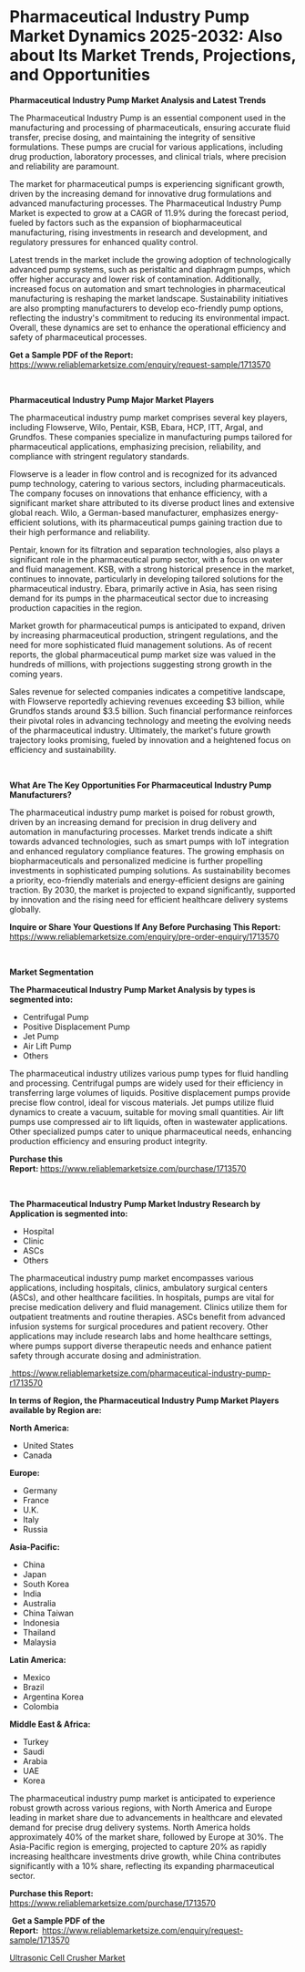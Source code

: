 <p><h1>Pharmaceutical Industry Pump Market Dynamics 2025-2032: Also about Its Market Trends, Projections, and Opportunities</h1></p><p><strong>Pharmaceutical Industry Pump Market Analysis and Latest Trends</strong></p>
<p><p>The Pharmaceutical Industry Pump is an essential component used in the manufacturing and processing of pharmaceuticals, ensuring accurate fluid transfer, precise dosing, and maintaining the integrity of sensitive formulations. These pumps are crucial for various applications, including drug production, laboratory processes, and clinical trials, where precision and reliability are paramount.</p><p>The market for pharmaceutical pumps is experiencing significant growth, driven by the increasing demand for innovative drug formulations and advanced manufacturing processes. The Pharmaceutical Industry Pump Market is expected to grow at a CAGR of 11.9% during the forecast period, fueled by factors such as the expansion of biopharmaceutical manufacturing, rising investments in research and development, and regulatory pressures for enhanced quality control.</p><p>Latest trends in the market include the growing adoption of technologically advanced pump systems, such as peristaltic and diaphragm pumps, which offer higher accuracy and lower risk of contamination. Additionally, increased focus on automation and smart technologies in pharmaceutical manufacturing is reshaping the market landscape. Sustainability initiatives are also prompting manufacturers to develop eco-friendly pump options, reflecting the industry's commitment to reducing its environmental impact. Overall, these dynamics are set to enhance the operational efficiency and safety of pharmaceutical processes.</p></p>
<p><strong>Get a Sample PDF of the Report:&nbsp;</strong> <a href="https://www.reliablemarketsize.com/enquiry/request-sample/1713570?utm_campaign=2005&utm_medium=2&utm_source=Github&utm_content=ia&utm_term=04032025&utm_id=pharmaceutical-industry-pump">https://www.reliablemarketsize.com/enquiry/request-sample/1713570</a></p>
<p>&nbsp;</p>
<p><strong>Pharmaceutical Industry Pump Major Market Players</strong></p>
<p><p>The pharmaceutical industry pump market comprises several key players, including Flowserve, Wilo, Pentair, KSB, Ebara, HCP, ITT, Argal, and Grundfos. These companies specialize in manufacturing pumps tailored for pharmaceutical applications, emphasizing precision, reliability, and compliance with stringent regulatory standards.</p><p>Flowserve is a leader in flow control and is recognized for its advanced pump technology, catering to various sectors, including pharmaceuticals. The company focuses on innovations that enhance efficiency, with a significant market share attributed to its diverse product lines and extensive global reach. Wilo, a German-based manufacturer, emphasizes energy-efficient solutions, with its pharmaceutical pumps gaining traction due to their high performance and reliability.</p><p>Pentair, known for its filtration and separation technologies, also plays a significant role in the pharmaceutical pump sector, with a focus on water and fluid management. KSB, with a strong historical presence in the market, continues to innovate, particularly in developing tailored solutions for the pharmaceutical industry. Ebara, primarily active in Asia, has seen rising demand for its pumps in the pharmaceutical sector due to increasing production capacities in the region.</p><p>Market growth for pharmaceutical pumps is anticipated to expand, driven by increasing pharmaceutical production, stringent regulations, and the need for more sophisticated fluid management solutions. As of recent reports, the global pharmaceutical pump market size was valued in the hundreds of millions, with projections suggesting strong growth in the coming years.</p><p>Sales revenue for selected companies indicates a competitive landscape, with Flowserve reportedly achieving revenues exceeding $3 billion, while Grundfos stands around $3.5 billion. Such financial performance reinforces their pivotal roles in advancing technology and meeting the evolving needs of the pharmaceutical industry. Ultimately, the market's future growth trajectory looks promising, fueled by innovation and a heightened focus on efficiency and sustainability.</p></p>
<p>&nbsp;</p>
<p><strong>What Are The Key Opportunities For Pharmaceutical Industry Pump Manufacturers?</strong></p>
<p><p>The pharmaceutical industry pump market is poised for robust growth, driven by an increasing demand for precision in drug delivery and automation in manufacturing processes. Market trends indicate a shift towards advanced technologies, such as smart pumps with IoT integration and enhanced regulatory compliance features. The growing emphasis on biopharmaceuticals and personalized medicine is further propelling investments in sophisticated pumping solutions. As sustainability becomes a priority, eco-friendly materials and energy-efficient designs are gaining traction. By 2030, the market is projected to expand significantly, supported by innovation and the rising need for efficient healthcare delivery systems globally.</p></p>
<p><strong>Inquire or Share Your Questions If Any Before Purchasing This Report:</strong> <a href="https://www.reliablemarketsize.com/enquiry/pre-order-enquiry/1713570?utm_campaign=2005&utm_medium=2&utm_source=Github&utm_content=ia&utm_term=04032025&utm_id=pharmaceutical-industry-pump">https://www.reliablemarketsize.com/enquiry/pre-order-enquiry/1713570</a></p>
<p>&nbsp;</p>
<p><strong>Market Segmentation</strong></p>
<p><strong>The Pharmaceutical Industry Pump Market Analysis by types is segmented into:</strong></p>
<p><ul><li>Centrifugal Pump</li><li>Positive Displacement Pump</li><li>Jet Pump</li><li>Air Lift Pump</li><li>Others</li></ul></p>
<p><p>The pharmaceutical industry utilizes various pump types for fluid handling and processing. Centrifugal pumps are widely used for their efficiency in transferring large volumes of liquids. Positive displacement pumps provide precise flow control, ideal for viscous materials. Jet pumps utilize fluid dynamics to create a vacuum, suitable for moving small quantities. Air lift pumps use compressed air to lift liquids, often in wastewater applications. Other specialized pumps cater to unique pharmaceutical needs, enhancing production efficiency and ensuring product integrity.</p></p>
<p><strong>Purchase this Report:&nbsp;</strong><a href="https://www.reliablemarketsize.com/purchase/1713570?utm_campaign=2005&utm_medium=2&utm_source=Github&utm_content=ia&utm_term=04032025&utm_id=pharmaceutical-industry-pump">https://www.reliablemarketsize.com/purchase/1713570</a></p>
<p>&nbsp;</p>
<p><strong>The Pharmaceutical Industry Pump Market Industry Research by Application is segmented into:</strong></p>
<p><ul><li>Hospital</li><li>Clinic</li><li>ASCs</li><li>Others</li></ul></p>
<p><p>The pharmaceutical industry pump market encompasses various applications, including hospitals, clinics, ambulatory surgical centers (ASCs), and other healthcare facilities. In hospitals, pumps are vital for precise medication delivery and fluid management. Clinics utilize them for outpatient treatments and routine therapies. ASCs benefit from advanced infusion systems for surgical procedures and patient recovery. Other applications may include research labs and home healthcare settings, where pumps support diverse therapeutic needs and enhance patient safety through accurate dosing and administration.</p></p>
<p><a href="https://www.reliablemarketsize.com/pharmaceutical-industry-pump-r1713570?utm_campaign=2005&utm_medium=2&utm_source=Github&utm_content=ia&utm_term=04032025&utm_id=pharmaceutical-industry-pump">&nbsp;https://www.reliablemarketsize.com/pharmaceutical-industry-pump-r1713570</a></p>
<p><strong>In terms of Region, the Pharmaceutical Industry Pump Market Players available by Region are:</strong></p>
<p>
    <p> <strong> North America: </strong>
        <ul>
            <li>United States</li>
            <li>Canada</li>
        </ul>
        </p> 
    <p> <strong> Europe: </strong>
        <ul>
            <li>Germany</li>
            <li>France</li>
            <li>U.K.</li>
            <li>Italy</li>
            <li>Russia</li>
        </ul>
        </p> 
    <p> <strong> Asia-Pacific: </strong>
        <ul>
            <li>China</li>
            <li>Japan</li>
            <li>South Korea</li>
            <li>India</li>
            <li>Australia</li>
            <li>China Taiwan</li>
            <li>Indonesia</li>
            <li>Thailand</li>
            <li>Malaysia</li>
        </ul>
        </p> 
    <p> <strong> Latin America: </strong>
        <ul>
            <li>Mexico</li>
            <li>Brazil</li>
            <li>Argentina Korea</li>
            <li>Colombia</li>
        </ul>
        </p> 
    <p> <strong> Middle East & Africa: </strong>
        <ul>
            <li>Turkey</li>
            <li>Saudi</li>
            <li>Arabia</li>
            <li>UAE</li>
            <li>Korea</li>
        </ul>
    </p>
    </p>
<p><p>The pharmaceutical industry pump market is anticipated to experience robust growth across various regions, with North America and Europe leading in market share due to advancements in healthcare and elevated demand for precise drug delivery systems. North America holds approximately 40% of the market share, followed by Europe at 30%. The Asia-Pacific region is emerging, projected to capture 20% as rapidly increasing healthcare investments drive growth, while China contributes significantly with a 10% share, reflecting its expanding pharmaceutical sector.</p></p>
<p><strong>Purchase this Report: </strong><a href="https://www.reliablemarketsize.com/purchase/1713570?utm_campaign=2005&utm_medium=2&utm_source=Github&utm_content=ia&utm_term=04032025&utm_id=pharmaceutical-industry-pump">https://www.reliablemarketsize.com/purchase/1713570</a></p>
<p>&nbsp;<strong>Get a Sample PDF of the Report:&nbsp;&nbsp;</strong><a href="https://www.reliablemarketsize.com/enquiry/request-sample/1713570?utm_campaign=2005&utm_medium=2&utm_source=Github&utm_content=ia&utm_term=04032025&utm_id=pharmaceutical-industry-pump">https://www.reliablemarketsize.com/enquiry/request-sample/1713570</a></p>
<p><strong></strong></p>
<p><p><a href="https://github.com/lylyparadise/Market-Research-Report-List-6/blob/main/ultrasonic-cell-crusher-market.md?utm_campaign=2005&utm_medium=2&utm_source=Github&utm_content=ia&utm_term=04032025&utm_id=pharmaceutical-industry-pump">Ultrasonic Cell Crusher Market</a></p></p>